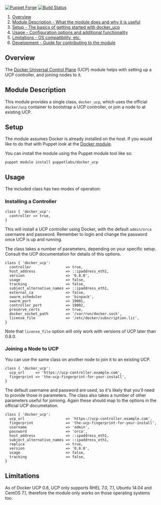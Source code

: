 [![Puppet
Forge](http://img.shields.io/puppetforge/v/puppetlabs/docker_ucp.svg)](https://forge.puppetlabs.com/puppetlabs/docker_ucp)
[![Build
Status](https://travis-ci.org/puppetlabs/puppetlabs-docker_ucp.svg?branch=master)](https://travis-ci.org/puppetlabs/puppetlabs-docker_ucp)

1. [Overview](#overview)
2. [Module Description - What the module does and why it is useful](#module-description)
3. [Setup - The basics of getting started with docker_ucp](#setup)
3. [Usage - Configuration options and additional functionality](#setup)
5. [Limitations - OS compatibility, etc.](#limitations)
6. [Development - Guide for contributing to the module](#development)

## Overview

The [Docker Universal Control
Plane](https://www.docker.com/products/docker-universal-control-plane) (UCP)
module helps with setting up a UCP controller, and joining nodes to it.

## Module Description

This module provides a single class, `docker_ucp`, which uses the
official `docker/ucp` container to bootstrap a UCP controller, or join
a node to at existing UCP.

## Setup

The module assumes Docker is already
installed on the host. If you would like to do that with Puppet look at
the [Docker module](https://forge.puppetlabs.com/garethr/docker).

You can install the module using the Puppet module tool like so:

```
puppet module install puppetlabs/docker_ucp
```

## Usage

The included class has two modes of operation:

### Installing a Controller

```puppet
class { 'docker_ucp':
  controller => true,
}
```

This will install a UCP controller using Docker, with the default
`admin/orca` username and password. Remember to login and change the
password once UCP is up and running.

The class takes a number of parameters, depending on your specific
setup. Consult the UCP documentation for details of this options.

```puppet
class { 'docker_ucp':
  controller                => true,
  host_address              => ::ipaddress_eth1,
  version                   => '0.8.0',
  usage                     => false,
  tracking                  => false,
  subject_alternative_names => ::ipaddress_eth1,
  external_ca               => false,
  swarm_scheduler           => 'binpack',
  swarm_port                => 19001,
  controller_port           => 19002,
  preserve_certs            => true,
  docker_socket_path        => '/var/run/docker.sock',
  license_file              => '/etc/docker/subscription.lic',
}
```

Note that `license_file` option will only work with versions of UCP
later than 0.8.0.

### Joining a Node to UCP

You can use the same class on another node to join it to an existing
UCP.

```puppet
class { 'docker_ucp':
  ucp_url     => 'https://ucp-controller.example.com',
  fingerprint => 'the-ucp-fingerprint-for-your-install',
}
```

The default username and password are used, so it's likely that you'll
need to provide those in parameters. The class also takes a number of
other parameters useful for joininng. Again these should map to the
options in the official UCP documetation.

```puppet
class { 'docker_ucp':
  ucp_url                   => 'https://ucp-controller.example.com',
  fingerprint               => 'the-ucp-fingerprint-for-your-install',
  username                  => 'admin',
  password                  => 'orca',
  host_address              => ::ipaddress_eth1,
  subject_alternative_names => ::ipaddress_eth1,
  replica                   => true,
  version                   => '0.8.0',
  usage                     => false,
  tracking                  => false,
}
```

## Limitations

As of Docker UCP 0.8, UCP only supports RHEL 7.0, 7.1, Ubuntu 14.04
and CentOS 7.1, therefore the module only works on those operating
systems too.
